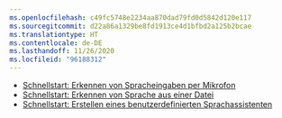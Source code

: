 ```yaml
---
ms.openlocfilehash: c49fc5748e2234aa870dad79fd0d5842d120e117
ms.sourcegitcommit: d22a86a1329be8fd1913ce4d1bfbd2a125b2bcae
ms.translationtype: HT
ms.contentlocale: de-DE
ms.lasthandoff: 11/26/2020
ms.locfileid: "96188312"
---
```

- [Schnellstart: Erkennen von Spracheingaben per Mikrofon](../../get-started-speech-to-text.md)
- [Schnellstart: Erkennen von Sprache aus einer Datei](../../get-started-speech-to-text.md)
- [Schnellstart: Erstellen eines benutzerdefinierten Sprachassistenten](~/articles/cognitive-services/speech-service/quickstarts/voice-assistants.md)